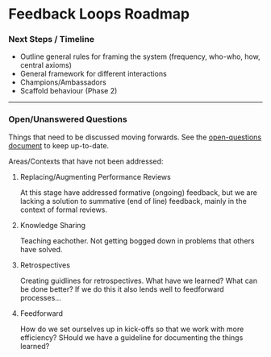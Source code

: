 # Feedback Loops Roadmap

### Next Steps / Timeline

- Outline general rules for framing the system (frequency, who-who, how, central axioms)
- General framework for different interactions
- Champions/Ambassadors
- Scaffold behaviour (Phase 2)

***

### Open/Unanswered Questions

Things that need to be discussed moving forwards. See the [open-questions document](https://docs.google.com/document/d/1eGlzH5fOxIchVyLRipWBrNBIgdQ18-BHVmVD-PnEmoI/edit#heading=h.aqcfnjgggoxb) to keep up-to-date.

Areas/Contexts that have not been addressed:

1. Replacing/Augmenting Performance Reviews

    At this stage have addressed formative (ongoing) feedback, but we are lacking a solution to summative (end of line) feedback, mainly in the context of formal reviews.

2. Knowledge Sharing

    Teaching eachother. Not getting bogged down in problems that others have solved.

3. Retrospectives

    Creating guidlines for retrospectives. What have we learned? What can be done better? If we do this it also lends well to feedforward processes...

4. Feedforward

    How do we set ourselves up in kick-offs so that we work with more efficiency? SHould we have a guideline for documenting the things learned?